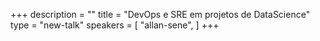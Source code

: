 +++
description = ""
title = "DevOps e SRE em projetos de DataScience"
type = "new-talk"
speakers = [
        "allan-sene",
]
+++
